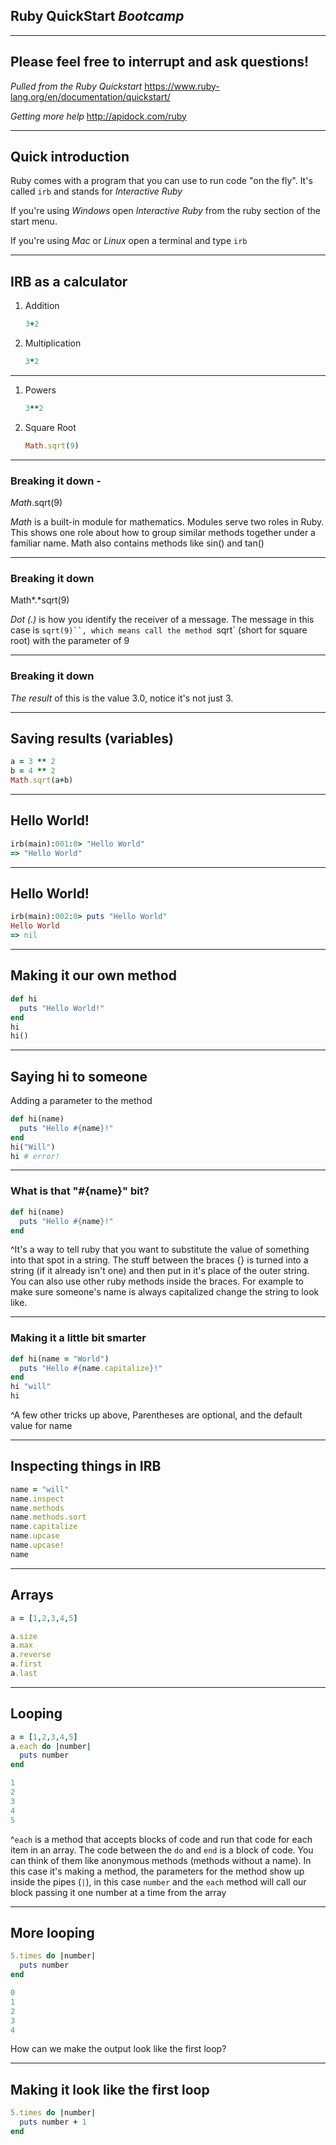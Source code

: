 ## Ruby QuickStart *Bootcamp*

---

## Please feel free to interrupt and ask questions!

*Pulled from the Ruby Quickstart*
https://www.ruby-lang.org/en/documentation/quickstart/

*Getting more help*
http://apidock.com/ruby

---

## Quick introduction

Ruby comes with a program that you can use to run code "on the fly".  It's called `irb` and stands for *Interactive Ruby*

If you're using *Windows* open *Interactive Ruby* from the ruby section of the start menu.

If you're using *Mac* or *Linux* open a terminal and type `irb`

---

## IRB as a calculator

1. Addition

    ```ruby
    3+2
    ```

1. Multiplication

    ```ruby
    3*2
    ```

---

1. Powers

    ```ruby
    3**2
    ```

1. Square Root

    ```ruby
    Math.sqrt(9)
    ```

---

### Breaking it down -

*Math*.sqrt(9)

*Math* is a built-in module for mathematics.  Modules serve two roles in Ruby.  This shows one role about how to group similar methods together under a familiar name.  Math also contains methods like sin() and tan()

---

### Breaking it down
Math*.*sqrt(9)

*Dot (.)* is how you identify the receiver of a message.  The message in this case is `sqrt(9)``, which means call the method `sqrt` (short for square root) with the parameter of 9

---

### Breaking it down

*The result* of this is the value 3.0, notice it's not just 3.

---

## Saving results (variables)

```ruby
a = 3 ** 2
b = 4 ** 2
Math.sqrt(a+b)
```

---

## Hello World!

```ruby
irb(main):001:0> "Hello World"
=> "Hello World"
```

---

## Hello World!

```ruby
irb(main):002:0> puts "Hello World"
Hello World
=> nil
```

---

## Making it our own method

```ruby
def hi
  puts "Hello World!"
end
hi
hi()
```

---

## Saying hi to someone

Adding a parameter to the method

```ruby
def hi(name)
  puts "Hello #{name}!"
end
hi("Will")
hi # error!
```

---

### What is that "#{name}" bit?

```ruby
def hi(name)
  puts "Hello #{name}!"
end
```

^It's a way to tell ruby that you want to substitute the value of something into that spot in a string.  The stuff between the braces {} is turned into a string (if it already isn't one) and then put in it's place of the outer string.  You can also use other ruby methods inside the braces.  For example to make sure someone's name is always capitalized change the string to look like.

---

### Making it a little bit smarter

```ruby
def hi(name = "World")
  puts "Hello #{name.capitalize}!"
end
hi "will"
hi
```

^A few other tricks up above, Parentheses are optional, and the default value for name

---

## Inspecting things in IRB

```ruby
name = "will"
name.inspect
name.methods
name.methods.sort
name.capitalize
name.upcase
name.upcase!
name
```

---

## Arrays

```ruby
a = [1,2,3,4,5]

a.size
a.max
a.reverse
a.first
a.last
```

---

## Looping

```ruby
a = [1,2,3,4,5]
a.each do |number|
  puts number
end

1
2
3
4
5
```

^`each` is a method that accepts blocks of code and run that code for each item in an array.  The code between the `do` and `end` is a block of code.  You can think of them like anonymous methods (methods without a name).  In this case it's making a method, the parameters for the method show up inside the pipes (`|`), in this case `number` and the `each` method will call our block passing it one number at a time from the array

---

## More looping

```ruby
5.times do |number|
  puts number
end

0
1
2
3
4
```

How can we make the output look like the first loop?

---

## Making it look like the first loop

```ruby
5.times do |number|
  puts number + 1
end
```
